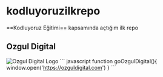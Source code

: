 # kodluyoruzilkrepo
==Kodluyoruz Eğitimi== kapsamında açtığım ilk repo
## Ozgul Digital
![Ozgul Digital Logo](https://i0.wp.com/ozguldigital.com/wp-content/uploads/2022/05/ozgul-digital-e1653234430860.png?w=394&ssl=1)
´´´ javascript
function goOzgulDigital(){
    window.open('https://ozguldigital.com')
}
´´´